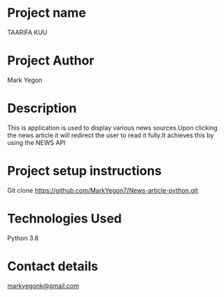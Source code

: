 # Project name

TAARIFA KUU

# Project Author

Mark Yegon

# Description

This is application is used to display various news sources.Upon clicking the news article it will redirect the user to read it fully.It achieves this by using the NEWS API 

# Project setup instructions

Git clone https://github.com/MarkYegon7/News-article-python.git



# Technologies Used

Python 3.8

# Contact details

markyegonk@gmail.com